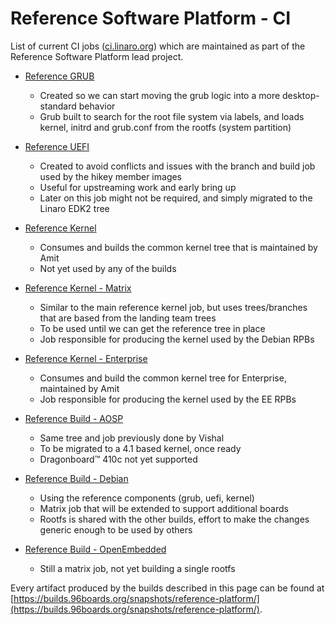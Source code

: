 # Reference Software Platform - CI

List of current CI jobs ([ci.linaro.org](https://ci.linaro.org/)) which are maintained as part of the Reference Software Platform lead project.


- [Reference GRUB](https://ci.linaro.org/view/96boards/job/96boards-reference-grub-efi-arm64/)
   - Created so we can start moving the grub logic into a more desktop-standard behavior
   - Grub built to search for the root file system via labels, and loads kernel, initrd and grub.conf from the rootfs (system partition)

- [Reference UEFI](https://ci.linaro.org/view/96boards/job/96boards-reference-uefi/)
   - Created to avoid conflicts and issues with the branch and build job used by the hikey member images
   - Useful for upstreaming work and early bring up
   - Later on this job might not be required, and simply migrated to the Linaro EDK2 tree

- [Reference Kernel](https://ci.linaro.org/view/96boards/job/96boards-reference-kernel/)
   - Consumes and builds the common kernel tree that is maintained by Amit
   - Not yet used by any of the builds

- [Reference Kernel - Matrix](https://ci.linaro.org/view/96boards/job/96boards-reference-kernel-matrix/)
   - Similar to the main reference kernel job, but uses trees/branches that are based from the landing team trees
   - To be used until we can get the reference tree in place
   - Job responsible for producing the kernel used by the Debian RPBs

- [Reference Kernel - Enterprise](https://ci.linaro.org/view/96boards/job/96boards-reference-kernel-enterprise/)
   - Consumes and build the common kernel tree for Enterprise, maintained by Amit
   - Job responsible for producing the kernel used by the EE RPBs


- [Reference Build - AOSP](https://ci.linaro.org/view/96boards/job/96boards-reference-platform-aosp/)
   - Same tree and job previously done by Vishal
   - To be migrated to a 4.1 based kernel, once ready
   - Dragonboard™ 410c not yet supported

- [Reference Build - Debian](https://ci.linaro.org/view/96boards/job/96boards-reference-platform-debian/)
   - Using the reference components (grub, uefi, kernel)
   - Matrix job that will be extended to support additional boards
   - Rootfs is shared with the other builds, effort to make the changes generic enough to be used by others

- [Reference Build - OpenEmbedded](https://ci.linaro.org/view/96boards/job/96boards-reference-platform-openembedded/)
   - Still a matrix job, not yet building a single rootfs

Every artifact produced by the builds described in this page can be found at [https://builds.96boards.org/snapshots/reference-platform/](https://builds.96boards.org/snapshots/reference-platform/).
